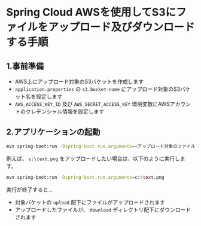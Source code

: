 # Spring Cloud AWSを使用してS3にファイルをアップロード及びダウンロードする手順

## 1.事前準備
* AWS上にアップロード対象のS3バケットを作成します
* `application.properties` の `s3.bucket-name` にアップロード対象のS3バケット名を設定します
* `AWS_ACCESS_KEY_ID` 及び `AWS_SECRET_ACCESS_KEY` 環境変数にAWSアカウントのクレデンシャル情報を設定します

## 2.アプリケーションの起動
```bash
mvn spring-boot:run -Dspring-boot.run.arguments=<アップロード対象のファイルパス>
```

例えば、 `c:\text.png` をアップロードしたい場合は、以下のように実行します。
```bash
mvn spring-boot:run -Dspring-boot.run.arguments=c:\text.png
```

実行が終了すると…
* 対象バケットの `upload` 配下にファイルがアップロードされます
* アップロードしたファイルが、 `download` ディレクトリ配下にダウンロードされます

